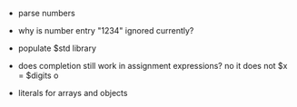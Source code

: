 - parse numbers

- why is number entry "1234" ignored currently?

- populate $std library

- does completion still work in assignment expressions? no it does not
  $x = $digits o<TAB>

- literals for arrays and objects
